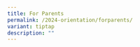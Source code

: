 ```yaml
---
title: For Parents
permalink: /2024-orientation/forparents/
variant: tiptap
description: ""
---
```

<p></p>